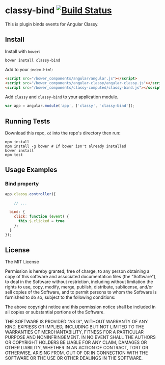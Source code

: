 classy-bind [![Build Status](https://travis-ci.org/wuxiaoying/classy-bind.svg)](https://travis-ci.org/wuxiaoying/classy-bind)
=========

This is plugin binds events for Angular Classy.

## Install

Install with `bower`:

```shell
bower install classy-bind
```

Add to your `index.html`:

```html
<script src="/bower_components/angular/angular.js"></script>
<script src="/bower_components/angular-classy/angular-classy.js"></script>
<script src="/bower_components/classy-computed/classy-bind.js"></script>
```

Add `classy` and `classy-bind` to your application module.

```javascript
var app = angular.module('app', ['classy', 'classy-bind']);
```

## Running Tests

Download this repo, `cd` into the repo's directory then run:

```shell
npm install
npm install -g bower # If bower isn't already installed
bower install
npm test
```

## Usage Examples

### Bind property

```javascript
app.classy.controller({
	
	// ...

  bind: {
    click: function (event) {
      this.$.clicked = true
    };
  }
});
```

## License

The MIT License

Permission is hereby granted, free of charge, to any person obtaining a copy
of this software and associated documentation files (the "Software"), to deal
in the Software without restriction, including without limitation the rights
to use, copy, modify, merge, publish, distribute, sublicense, and/or sell
copies of the Software, and to permit persons to whom the Software is
furnished to do so, subject to the following conditions:

The above copyright notice and this permission notice shall be included in
all copies or substantial portions of the Software.

THE SOFTWARE IS PROVIDED "AS IS", WITHOUT WARRANTY OF ANY KIND, EXPRESS OR
IMPLIED, INCLUDING BUT NOT LIMITED TO THE WARRANTIES OF MERCHANTABILITY,
FITNESS FOR A PARTICULAR PURPOSE AND NONINFRINGEMENT. IN NO EVENT SHALL THE
AUTHORS OR COPYRIGHT HOLDERS BE LIABLE FOR ANY CLAIM, DAMAGES OR OTHER
LIABILITY, WHETHER IN AN ACTION OF CONTRACT, TORT OR OTHERWISE, ARISING FROM,
OUT OF OR IN CONNECTION WITH THE SOFTWARE OR THE USE OR OTHER DEALINGS IN
THE SOFTWARE.
